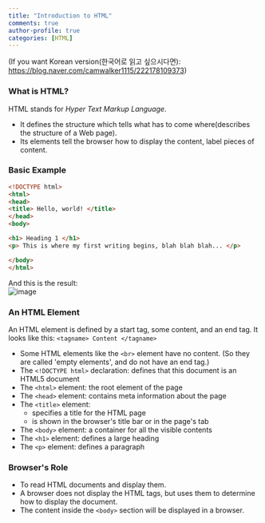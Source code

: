 ```yaml
---
title: "Introduction to HTML"
comments: true
author-profile: true
categories: [HTML]
---
```

(If you want Korean version(한국어로 읽고 싶으시다면): <https://blog.naver.com/camwalker1115/222178109373>)  


### What is HTML?  
HTML stands for *Hyper Text Markup Language*.
+ It defines the structure which tells what has to come where(describes the structure of a Web page).
+ Its elements tell the browser how to display the content, label pieces of content.

### Basic Example  

```html
<!DOCTYPE html>
<html>
<head>
<title> Hello, world! </title>
</head>
<body>

<h1> Heading 1 </h1>
<p> This is where my first writing begins, blah blah blah... </p>

</body>
</html>
```
And this is the result:<BR/>
![image](https://user-images.githubusercontent.com/50163676/102599190-7923fe80-4160-11eb-96f2-ff0dd15f6880.png "The first example")

### An HTML Element  
An HTML element is defined by a start tag, some content, and an end tag. 
It looks like this: ```<tagname> Content </tagname>```  
+ Some HTML elements like the ```<br>``` element have no content. (So they are called 'empty elements', and do not have an end tag.)
+ The ```<!DOCTYPE html>``` declaration: defines that this document is an HTML5 document
+ The ```<html>``` element: the root element of the page
+ The ```<head>``` element: contains meta information about the page
+ The ```<title>``` element:
	- specifies a title for the HTML page
	- is shown in the browser's title bar or in the page's tab
+ The ```<body>``` element: a container for all the visible contents
+ The ```<h1>``` element: defines a large heading
+ The ```<p>``` element: defines a paragraph

### Browser's Role  
+ To read HTML documents and display them.
+ A browser does not display the HTML tags, but uses them to determine how to display the document.
+ The content inside the ```<body>``` section will be displayed in a browser.
